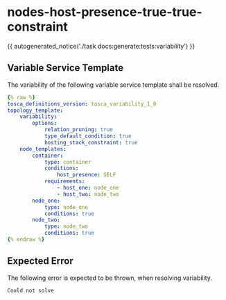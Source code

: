 # nodes-host-presence-true-true-constraint

{{ autogenerated_notice('./task docs:generate:tests:variability') }}


## Variable Service Template

The variability of the following variable service template shall be resolved.

```yaml linenums="1"
{% raw %}
tosca_definitions_version: tosca_variability_1_0
topology_template:
    variability:
        options:
            relation_pruning: true
            type_default_condition: true
            hosting_stack_constraint: true
    node_templates:
        container:
            type: container
            conditions:
                host_presence: SELF
            requirements:
                - host_one: node_one
                - host_two: node_two
        node_one:
            type: node_one
            conditions: true
        node_two:
            type: node_two
            conditions: true
{% endraw %}
```





## Expected Error

The following error is expected to be thrown, when resolving variability.

```text linenums="1"
Could not solve
```
